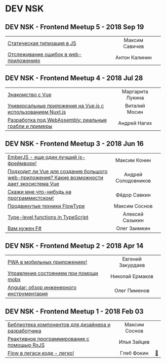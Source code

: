 # DEV NSK

## DEV NSK - Frontend Meetup 5 - 2018 Sep 19 
| | | |
| --- | :---: | --- |
| [Статическая типизация в JS](https:&#x2F;&#x2F;www.youtube.com&#x2F;watch?v&#x3D;L3cpfxgseFo)  | Максим Савичев |    |
| [Отслеживание ошибок в web-приложениях](https:&#x2F;&#x2F;www.youtube.com&#x2F;watch?v&#x3D;Yn8Oc4j7bLc&amp;t&#x3D;6s)  | Антон Калинин |    |
## DEV NSK - Frontend Meetup 4 - 2018 Jul 28 
| | | |
| --- | :---: | --- |
| [Знакомство с Vue](https:&#x2F;&#x2F;www.youtube.com&#x2F;watch?v&#x3D;JXIUVG41ebs)  | Маргарита Лукина |    |
| [Универсальные приложения на Vue.js с использованием Nuxt.js](https:&#x2F;&#x2F;www.youtube.com&#x2F;watch?v&#x3D;LgwZVU_NTYw)  | Виталий Мосин |    |
| [Разработка под WebAssembly: реальные грабли и примеры](https:&#x2F;&#x2F;www.youtube.com&#x2F;watch?v&#x3D;XXiJ1yrbXcs)  | Андрей Нагих |    |
## DEV NSK - Frontend Meetup 3 - 2018 Jun 16 
| | | |
| --- | :---: | --- |
| [EmberJS - еще один лучший js-фреймворк!](https:&#x2F;&#x2F;www.youtube.com&#x2F;watch?v&#x3D;SjEsPZHUG-A)  | Максим Конин |    |
| [Подходит ли Vue для создания большого web-приложения? Какие возможности дает экосистема Vue](https:&#x2F;&#x2F;www.youtube.com&#x2F;watch?v&#x3D;mBmCSXr4TSg)  | Андрей Солодовников |    |
| [Скажи мне что-нибудь на программистском!](https:&#x2F;&#x2F;www.youtube.com&#x2F;watch?v&#x3D;fLuRX-1_Bjo)  | Фёдор Савкин |    |
| [Продвинутые техники FlowType](https:&#x2F;&#x2F;www.youtube.com&#x2F;watch?v&#x3D;Or9G1m4kQag)  | Максим Соснов |    |
| [Type-level functions in TypeScript](https:&#x2F;&#x2F;www.youtube.com&#x2F;watch?v&#x3D;Z214OwivNso)  | Алексей Сазыкин |    |
| [Вам нужен F#](https:&#x2F;&#x2F;www.youtube.com&#x2F;watch?v&#x3D;speY5apfUBg)  | Олег Заимкин |    |
## DEV NSK - Frontend Meetup 2 - 2018 Apr 14 
| | | |
| --- | :---: | --- |
| [PWA в мобильных приложениях!](https:&#x2F;&#x2F;www.youtube.com&#x2F;watch?v&#x3D;PPhkR-wyWwc)  | Евгений Закурдаев |    |
| [Управление состоянием при помощи mobx](https:&#x2F;&#x2F;www.youtube.com&#x2F;watch?v&#x3D;fQMWwUWdLdo)  | Николай Ермаков |    |
| [Angular: обзор инженерного инструментария](https:&#x2F;&#x2F;www.youtube.com&#x2F;watch?v&#x3D;P9lLw8mf8mA)  | Олег Пименов |    |
## DEV NSK - Frontend Meetup 1 - 2018 Feb 03 
| | | |
| --- | :---: | --- |
| [Библиотека компонентов для дизайнера и разработчика](https:&#x2F;&#x2F;youtu.be&#x2F;HPDmUqFgG0E)  | Максим Соснов |    |
| [Реактивное программирование с помощью RxJS](https:&#x2F;&#x2F;youtu.be&#x2F;GmnHkHb86a4)  | Илья Зайцев |    |
| [Flow в легаси коде - легко!](https:&#x2F;&#x2F;youtu.be&#x2F;QkZhPpRhxSk)  | Глеб Фокин | [:notebook:](https:&#x2F;&#x2F;docs.google.com&#x2F;presentation&#x2F;d&#x2F;1vy_XNiHAKaieEeVcoLmd82Eg4GAH8fV24_j2HaBGmzg&#x2F;edit)   |
